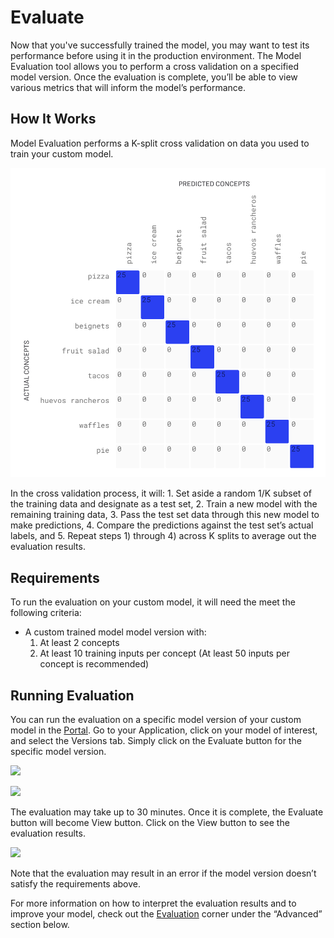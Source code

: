 # Evaluate

Now that you've successfully trained the model, you may want to test its performance before using it in the production environment. The Model Evaluation tool allows you to perform a cross validation on a specified model version. Once the evaluation is complete, you’ll be able to view various metrics that will inform the model’s performance.

## How It Works

Model Evaluation performs a K-split cross validation on data you used to train your custom model.

![cross validation](../../../images/cross_validation.jpg)

In the cross validation process, it will: 1. Set aside a random 1/K subset of the training data and designate as a test set, 2. Train a new model with the remaining training data, 3. Pass the test set data through this new model to make predictions, 4. Compare the predictions against the test set’s actual labels, and 5. Repeat steps 1\) through 4\) across K splits to average out the evaluation results.

## Requirements

To run the evaluation on your custom model, it will need the meet the following criteria:

* A custom trained model model version with:
  1. At least 2 concepts
  2. At least 10 training inputs per concept \(At least 50 inputs per concept is recommended\)

## Running Evaluation

You can run the evaluation on a specific model version of your custom model in the  [Portal](https://clarifai.com/apps). Go to your Application, click on your model of interest, and select the Versions tab. Simply click on the Evaluate button for the specific model version.

![](../../../images/previewui-versions-new.png)

![](../../../images/preview-evaluate-new.png)

The evaluation may take up to 30 minutes. Once it is complete, the Evaluate button will become View button. Click on the View button to see the evaluation results.

![](../../../images/preview-view-new.png)

Note that the evaluation may result in an error if the model version doesn’t satisfy the requirements above.

For more information on how to interpret the evaluation results and to improve your model, check out the [Evaluation](https://github.com/Clarifai/docs/tree/5882f46bd17affcd85ed3e2ec98f4d6f355b58a9/advanced-model-eval-2.md) corner under the “Advanced” section below.
